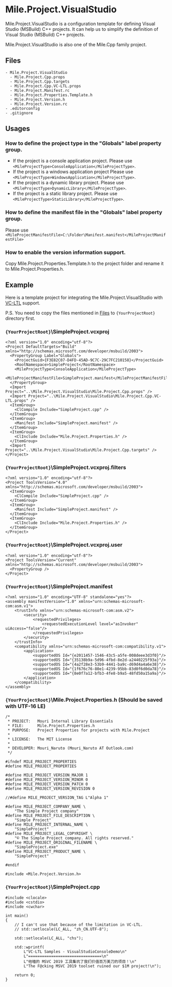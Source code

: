 ﻿# Mile.Project.VisualStudio

Mile.Project.VisualStudio is a configuration template for defining Visual
Studio (MSBuild) C++ projects. It can help us to simplify the definition of 
Visual Studio (MSBuild) C++ projects.

Mile.Project.VisualStudio is also one of the Mile.Cpp family project.

## Files

```
- Mile.Project.VisualStudio
  - Mile.Project.Cpp.props
  - Mile.Project.Cpp.targets
  - Mile.Project.Cpp.VC-LTL.props
  - Mile.Project.Manifest.rc
  - Mile.Project.Properties.Template.h
  - Mile.Project.Version.h
  - Mile.Project.Version.rc
- .editorconfig
- .gitignore
```

## Usages

### How to define the project type in the "Globals" label property group.

- If the project is a console application project.
  Please use `<MileProjectType>ConsoleApplication</MileProjectType>`.
- If the project is a windows application project
  Please use `<MileProjectType>WindowsApplication</MileProjectType>`.
- If the project is a dynamic library project.
  Please use `<MileProjectType>DynamicLibrary</MileProjectType>`.
- If the project is a static library project.
  Please use `<MileProjectType>StaticLibrary</MileProjectType>`.

### How to define the manifest file in the "Globals" label property group.

Please use 
`<MileProjectManifestFile>C:\Folder\Manifest.manifest</MileProjectManifestFile>`

### How to enable the version information support.

Copy Mile.Project.Properties.Template.h to the project folder and rename it to
Mile.Project.Properties.h.

## Example

Here is a template project for integrating the Mile.Project.VisualStudio 
with [VC-LTL](https://github.com/Chuyu-Team/VC-LTL) support.

P.S. You need to copy the files mentioned in [Files](#Files) to 
`{YourProjectRoot}` directory first.

### `{YourProjectRoot}`\SimpleProject.vcxproj

```
<?xml version="1.0" encoding="utf-8"?>
<Project DefaultTargets="Build" xmlns="http://schemas.microsoft.com/developer/msbuild/2003">
  <PropertyGroup Label="Globals">
    <ProjectGuid>{F3E82C07-D4FD-45AD-9C7C-29C7FC210158}</ProjectGuid>
    <RootNamespace>SimpleProject</RootNamespace>
    <MileProjectType>ConsoleApplication</MileProjectType>
    <MileProjectManifestFile>SimpleProject.manifest</MileProjectManifestFile>
  </PropertyGroup>
  <Import Project="..\Mile.Project.VisualStudio\Mile.Project.Cpp.props" />
  <Import Project="..\Mile.Project.VisualStudio\Mile.Project.Cpp.VC-LTL.props" />
  <ItemGroup>
    <ClCompile Include="SimpleProject.cpp" />
  </ItemGroup>
  <ItemGroup>
    <Manifest Include="SimpleProject.manifest" />
  </ItemGroup>
  <ItemGroup>
    <ClInclude Include="Mile.Project.Properties.h" />
  </ItemGroup>
  <Import Project="..\Mile.Project.VisualStudio\Mile.Project.Cpp.targets" />
</Project>
```

### `{YourProjectRoot}`\SimpleProject.vcxproj.filters

```
<?xml version="1.0" encoding="utf-8"?>
<Project ToolsVersion="4.0" xmlns="http://schemas.microsoft.com/developer/msbuild/2003">
  <ItemGroup>
    <ClCompile Include="SimpleProject.cpp" />
  </ItemGroup>
  <ItemGroup>
    <Manifest Include="SimpleProject.manifest" />
  </ItemGroup>
  <ItemGroup>
    <ClInclude Include="Mile.Project.Properties.h" />
  </ItemGroup>
</Project>
```

### `{YourProjectRoot}`\SimpleProject.vcxproj.user

```
<?xml version="1.0" encoding="utf-8"?>
<Project ToolsVersion="Current" xmlns="http://schemas.microsoft.com/developer/msbuild/2003">
  <PropertyGroup />
</Project>
```

### `{YourProjectRoot}`\SimpleProject.manifest

```
<?xml version="1.0" encoding="UTF-8" standalone="yes"?>
<assembly manifestVersion="1.0" xmlns="urn:schemas-microsoft-com:asm.v1">
	<trustInfo xmlns="urn:schemas-microsoft-com:asm.v2">
		<security>
			<requestedPrivileges>
				<requestedExecutionLevel level="asInvoker" uiAccess="false"/>
			</requestedPrivileges>
		</security>
	</trustInfo>
	<compatibility xmlns="urn:schemas-microsoft-com:compatibility.v1">
		<application>
			<supportedOS Id="{e2011457-1546-43c5-a5fe-008deee3d3f0}"/>
			<supportedOS Id="{35138b9a-5d96-4fbd-8e2d-a2440225f93a}"/>
			<supportedOS Id="{4a2f28e3-53b9-4441-ba9c-d69d4a4a6e38}"/>
			<supportedOS Id="{1f676c76-80e1-4239-95bb-83d0f6d0da78}"/>
			<supportedOS Id="{8e0f7a12-bfb3-4fe8-b9a5-48fd50a15a9a}"/>
		</application>
	</compatibility>
</assembly>
```

### `{YourProjectRoot}`\Mile.Project.Properties.h (Should be saved with UTF-16 LE)

```
/*
 * PROJECT:   Mouri Internal Library Essentials
 * FILE:      Mile.Project.Properties.h
 * PURPOSE:   Project Properties for projects with Mile.Project
 *
 * LICENSE:   The MIT License
 *
 * DEVELOPER: Mouri_Naruto (Mouri_Naruto AT Outlook.com)
 */

#ifndef MILE_PROJECT_PROPERTIES
#define MILE_PROJECT_PROPERTIES

#define MILE_PROJECT_VERSION_MAJOR 1
#define MILE_PROJECT_VERSION_MINOR 0
#define MILE_PROJECT_VERSION_PATCH 0
#define MILE_PROJECT_VERSION_REVISION 0

//#define MILE_PROJECT_VERSION_TAG L"Alpha 1"

#define MILE_PROJECT_COMPANY_NAME \
    "The Simple Project company"
#define MILE_PROJECT_FILE_DESCRIPTION \
    "Simple Project"
#define MILE_PROJECT_INTERNAL_NAME \
    "SimpleProject"
#define MILE_PROJECT_LEGAL_COPYRIGHT \
    "© The Simple Project company. All rights reserved."
#define MILE_PROJECT_ORIGINAL_FILENAME \
    "SimpleProject.exe"
#define MILE_PROJECT_PRODUCT_NAME \
    "SimpleProject"

#endif

#include <Mile.Project.Version.h>
```

### `{YourProjectRoot}`\SimpleProject.cpp

```
#include <clocale>
#include <cstdio>
#include <cwchar>

int main()
{
    // I can't use that because of the limitation in VC-LTL.
    // std::setlocale(LC_ALL, "zh_CN.UTF-8");

    std::setlocale(LC_ALL, "chs");

    std::wprintf(
        L"VC-LTL Samples - VisualStudioConsoleDemo\n"
        L"================================\n"
        L"他喵的 MSVC 2019 工具集坑了我们价值百万美刀的项目！\n"
        L"The F@cking MSVC 2019 toolset ruined our $1M project!\n");

    return 0;
}
```
